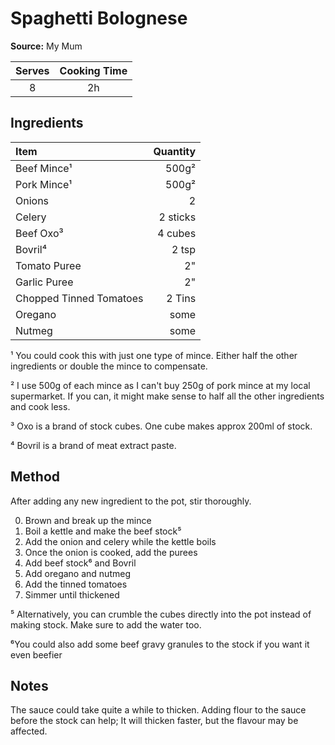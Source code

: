 # Spaghetti Bolognese
**Source:** My Mum

Serves|Cooking Time
:-:|:-:
8|2h

## Ingredients
Item|Quantity
:--|--:
Beef Mince¹|500g²
Pork Mince¹|500g²
Onions|2
Celery|2 sticks
Beef Oxo³|4 cubes
Bovril⁴|2 tsp
Tomato Puree|2"
Garlic Puree|2"
Chopped Tinned Tomatoes|2 Tins
Oregano|some
Nutmeg|some

¹ You could cook this with just one type of mince. Either half the other ingredients or double the mince to compensate.

² I use 500g of each mince as I can't buy 250g of pork mince at my local supermarket. If you can, it might make sense to half all the other ingredients and cook less.

³ Oxo is a brand of stock cubes. One cube makes approx 200ml of stock.

⁴ Bovril is a brand of meat extract paste.

## Method
After adding any new ingredient to the pot, stir thoroughly.

0) Brown and break up the mince
0) Boil a kettle and make the beef stock⁵
0) Add the onion and celery while the kettle boils
0) Once the onion is cooked, add the purees
0) Add beef stock⁶ and Bovril
0) Add oregano and nutmeg
0) Add the tinned tomatoes
0) Simmer until thickened

⁵ Alternatively, you can crumble the cubes directly into the pot instead of making stock. Make sure to add the water too.

⁶You could also add some beef gravy granules to the stock if you want it even beefier

## Notes
The sauce could take quite a while to thicken. Adding flour to the sauce before the stock can help; It will thicken faster, but the flavour may be affected.